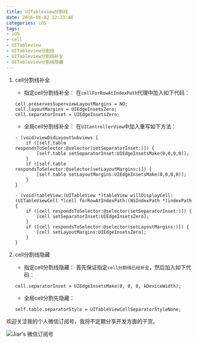 ```yaml
---
title: UITableview分割线
date: 2016-06-02 12:23:48
categories: iOS
tags:
- iOS
- cell
- UITableview
- UITableview分割线
- UITableview分割线补全
- UITableview分割线隐藏
---
```

1. cell分割线补全
	- 指定cell分割线补全：
	在`cellForRowAtIndexPath`代理中加入如下代码：
	```
	cell.preservesSuperviewLayoutMargins = NO;
	cell.layoutMargins = UIEdgeInsetsZero;
	cell.separatorInset = UIEdgeInsetsZero;
	```
	<!--more-->
	- 全局cell分割线补全：
	在`UIControllerView`中加入重写如下方法：
	```
	- (void)viewDidLayoutSubviews {
	    if ([self.table respondsToSelector:@selector(setSeparatorInset:)]) {
	        [self.table setSeparatorInset:UIEdgeInsetsMake(0,0,0,0)];
	    }
	    if ([self.table respondsToSelector:@selector(setLayoutMargins:)]) {
	        [self.table setLayoutMargins:UIEdgeInsetsMake(0,0,0,0)];
	    }
	}
	
	- (void)tableView:(UITableView *)tableView willDisplayCell:(UITableViewCell *)cell forRowAtIndexPath:(NSIndexPath *)indexPath {
	    if ([cell respondsToSelector:@selector(setSeparatorInset:)]) {
	        [cell setSeparatorInset:UIEdgeInsetsZero];
	    }
	    if ([cell respondsToSelector:@selector(setLayoutMargins:)]) {
	        [cell setLayoutMargins:UIEdgeInsetsZero];
	    }
	}
	```
2. cell分割线隐藏
	- 指定cell分割线隐藏：
	首先保证指定`cell分割线已经补全`，然后加入如下代码：
	```
	cell.separatorInset = UIEdgeInsetsMake(0, 0, 0, kDeviceWidth);
	```

	- 全局cell分割先隐藏：
	```
	self.table.separatorStyle = UITableViewCellSeparatorStyleNone;
	```


欢迎关注我的个人微信订阅号，我将不定期分享开发方面的干货。

![Jiar's 微信订阅号](/images/Dingyuehao.jpg)

